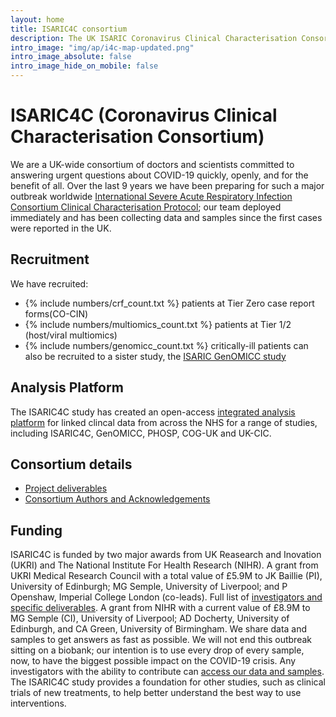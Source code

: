 ```yaml
---
layout: home
title: ISARIC4C consortium
description: The UK ISARIC Coronavirus Clinical Characterisation Consortium.
intro_image: "img/ap/i4c-map-updated.png"
intro_image_absolute: false
intro_image_hide_on_mobile: false
---
```


# ISARIC4C (Coronavirus Clinical Characterisation Consortium)

We are a UK-wide consortium of doctors and scientists committed to answering urgent questions about COVID-19 quickly, openly, and for the benefit of all. Over the last 9 years we have been preparing for such a major outbreak worldwide [International Severe Acute Respiratory Infection Consortium Clinical Characterisation Protocol](https://isaric.net/ccp); our team deployed immediately and has been collecting data and samples since the first cases were reported in the UK.

## Recruitment

<span id="date">We</span> have recruited:
- <span id="num-tier-0">{% include numbers/crf_count.txt %}</span> patients at Tier Zero case report forms(CO-CIN)
- <span id="num-tier-2">{% include numbers/multiomics_count.txt %}</span> patients at Tier 1/2 (host/viral multiomics)
- <span id="num-tier-0">{% include numbers/genomicc_count.txt %}</span> critically-ill patients can also be recruited to a sister study, the [ISARIC GenOMICC study](https://genomicc.org) 

## Analysis Platform

The ISARIC4C study has created an open-access [integrated analysis platform](analysis-platform) for linked clincal data from across the NHS for a range of studies, including ISARIC4C, GenOMICC, PHOSP, COG-UK and UK-CIC.

## Consortium details

* [Project deliverables](structure)
* [Consortium Authors and Acknowledgements](authors)

## Funding

ISARIC4C is funded by two major awards from UK Reasearch and Inovation (UKRI) and The National Institute For Health Research (NIHR).
A grant from UKRI Medical Research Council with a total value of £5.9M to JK Baillie (PI), University of Edinburgh; MG Semple, University of Liverpool; and P Openshaw, Imperial College London (co-leads). Full list of [investigators and specific deliverables](about/structure).
A grant from NIHR with a current value of £8.9M to MG Semple (CI), University of Liverpool; AD Docherty, University of Edinburgh, and CA Green, University of Birmingham.
We share data and samples to get answers as fast as possible. We will not end this outbreak sitting on a biobank; our intention is to use every drop of every sample, now, to have the biggest possible impact on the COVID-19 crisis. Any investigators with the ability to contribute can [access our data and samples](sample_access). The ISARIC4C study provides a foundation for other studies, such as clinical trials of new treatments, to help better understand the best way to use interventions.
